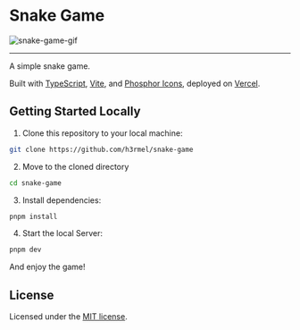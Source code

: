 # Snake Game

![snake-game-gif](https://github.com/user-attachments/assets/c2e5c64f-d9fd-45c8-914d-e5d880a6b88f)

---

A simple snake game.

Built with [TypeScript](https://www.typescriptlang.org/), [Vite](https://vite.dev/), and [Phosphor Icons](https://phosphoricons.com/), deployed on [Vercel](https://vercel.com/).

## Getting Started Locally

1. Clone this repository to your local machine:

```bash
git clone https://github.com/h3rmel/snake-game
```

2. Move to the cloned directory

```bash
cd snake-game
```

3. Install dependencies:

```bash
pnpm install
```

4. Start the local Server:

```bash
pnpm dev
```

And enjoy the game!

## License

Licensed under the [MIT license](https://github.com/h3rmel/snake-game/blob/main/LICENSE).
